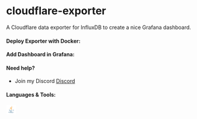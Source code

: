 # cloudflare-exporter
A Cloudflare data exporter for InfluxDB to create a nice Grafana dashboard.


#### Deploy Exporter with Docker:


#### Add Dashboard in Grafana:

#### Need help?
- Join my Discord [Discord](https://discord.gg/q9JJGjRXvV)

#### Languages & Tools:
[<img align="left" alt="Java" width="26px" src="https://github.com/edent/SuperTinyIcons/blob/master/images/svg/java.svg" />][wikipediajava]

[wikipediajava]: https://en.wikipedia.org/wiki/Java_(programming_language)

